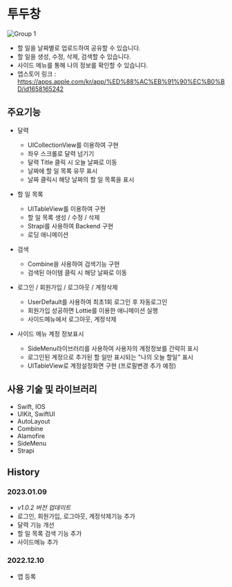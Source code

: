 # 투두창
![Group 1](https://user-images.githubusercontent.com/54075367/211333924-4eb16d8f-5a6e-4037-ab7f-1de03ac4a626.png)
* 할 일을 날짜별로 업로드하여 공유할 수 있습니다.
* 할 일을 생성, 수정, 삭제, 검색할 수 있습니다.
* 사이드 메뉴를 통해 나의 정보를 확인할 수 있습니다.
* 앱스토어 링크 : https://apps.apple.com/kr/app/%ED%88%AC%EB%91%90%EC%B0%BD/id1658165242
## 주요기능
* 달력
  * UICollectionView를 이용하여 구현
  * 좌우 스크롤로 달력 넘기기
  * 달력 Title 클릭 시 오늘 날짜로 이동
  * 날짜에 할 일 목록 유무 표시
  * 날짜 클릭시 해당 날짜의 할 일 목록을 표시
  
* 할 일 목록
  * UITableView를 이용하여 구현
  * 할 일 목록 생성 / 수정 / 삭제
  * Strapi를 사용하여 Backend 구현
  * 로딩 애니메이션
  
* 검색
  * Combine을 사용하여 검색기능 구현
  * 검색된 아이템 클릭 시 해당 날짜로 이동
  
* 로그인 / 회원가입 / 로그아웃 / 계정삭제
  * UserDefault를 사용하여 최초1회 로그인 후 자동로그인
  * 회원가입 성공하면 Lottie를 이용한 애니메이션 실행
  * 사이드메뉴에서 로그아웃, 계정삭제 
  
* 사이드 메뉴 계정 정보표시
  * SideMenu라이브러리를 사용하여 사용자의 계정정보를 간략히 표시
  * 로그인된 계정으로 추가된 할 일만 표시되는 "나의 오늘 할일" 표시
  * UITableView로 계정설정화면 구현 (프로필변경 추가 예정)
  
## 사용 기술 및 라이브러리
* Swift, IOS
* UIKit, SwiftUI
* AutoLayout
* Combine
* Alamofire
* SideMenu
* Strapi

## History
### 2023.01.09 
  * _v1.0.2 버전 업데이트_
  * 로그인, 회원가입, 로그아웃, 계정삭제기능 추가
  * 달력 기능 개선
  * 할 일 목록 검색 기능 추가
  * 사이드메뉴 추가
### 2022.12.10
  * 앱 등록
